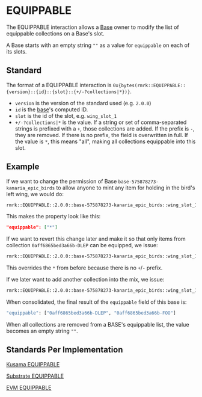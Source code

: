 # EQUIPPABLE

The EQUIPPABLE interaction allows a [Base](../entities/base.md) owner to modify the list of
equippable collections on a Base's slot.

A Base starts with an empty string `""` as a value for `equippable` on each of its slots.

## Standard

The format of a EQUIPPABLE interaction is
`0x{bytes(rmrk::EQUIPPABLE::{version}::{id}::{slot}::{+/-?collections|*})}`.

- `version` is the version of the standard used (e.g. `2.0.0`)
- `id` is the [base](../entities/base.md)'s computed ID.
- `slot` is the id of the slot, e.g. `wing_slot_1`
- `+/-?collections|*` is the value. If a string or set of comma-separated strings is prefixed with a
  `+`, those collections are added. If the prefix is `-`, they are removed. If there is no prefix,
  the field is overwritten in full. If the value is `*`, this means "all", making all collections
  equippable into this slot.

## Example

If we want to change the permission of Base `base-575878273-kanaria_epic_birds` to allow anyone to
mint any item for holding in the bird's left wing, we would do:

```bash
rmrk::EQUIPPABLE::2.0.0::base-575878273-kanaria_epic_birds::wing_slot_1::*
```

This makes the property look like this:

```json
"equippable": ["*"]
```

If we want to revert this change later and make it so that only items from collection
`0aff6865bed3a66b-DLEP` can be equipped, we issue:

```bash
rmrk::EQUIPPABLE::2.0.0::base-575878273-kanaria_epic_birds::wing_slot_1::0aff6865bed3a66b-DLEP
```

This overrides the `*` from before because there is no `+`/`-` prefix.

If we later want to add another collection into the mix, we issue:

```bash
rmrk::EQUIPPABLE::2.0.0::base-575878273-kanaria_epic_birds::wing_slot_1::+0aff6865bed3a66b-FOO
```

When consolidated, the final result of the `equippable` field of this base is:

```bash
"equippable": ["0aff6865bed3a66b-DLEP", "0aff6865bed3a66b-FOO"]
```

When all collections are removed from a BASE's equippable list, the value becomes an empty string
`""`.

## Standards Per Implementation

[Kusama EQUIPPABLE](../../kusama/interactions/equippable.md)

[Substrate EQUIPPABLE](../../substrate/interactions/equippable.md)

[EVM EQUIPPABLE](../../evm/interactions/equippable.md)